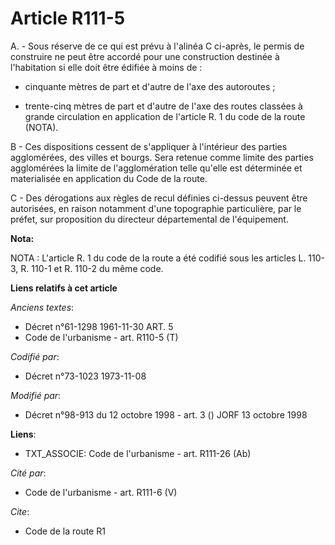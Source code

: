 # Article R111-5

A. - Sous réserve de ce qui est prévu à l'alinéa C ci-après, le permis de construire ne peut être accordé pour une
construction destinée à l'habitation si elle doit être édifiée à moins de :

- cinquante mètres de part et d'autre de l'axe des autoroutes ;

- trente-cinq mètres de part et d'autre de l'axe des routes classées à grande circulation en application de l'article R. 1 du
code de la route (NOTA).

B - Ces dispositions cessent de s'appliquer à l'intérieur des parties agglomérées, des villes et bourgs. Sera retenue comme
limite des parties agglomérées la limite de l'agglomération telle qu'elle est déterminée et materialisée en application du
Code de la route.

C - Des dérogations aux règles de recul définies ci-dessus peuvent être autorisées, en raison notamment d'une topographie
particulière, par le préfet, sur proposition du directeur départemental de l'équipement.

**Nota:**

NOTA : L'article R. 1 du code de la route a été codifié sous les articles L. 110-3, R. 110-1 et R. 110-2 du même code.

**Liens relatifs à cet article**

_Anciens textes_:

  - Décret n°61-1298 1961-11-30 ART. 5
  - Code de l'urbanisme - art. R110-5 (T)

_Codifié par_:

  - Décret n°73-1023 1973-11-08

_Modifié par_:

  - Décret n°98-913 du 12 octobre 1998 - art. 3 () JORF 13 octobre 1998

**Liens**:

  - TXT_ASSOCIE: Code de l'urbanisme - art. R111-26 (Ab)

_Cité par_:

  - Code de l'urbanisme - art. R111-6 (V)

_Cite_:

  - Code de la route R1
